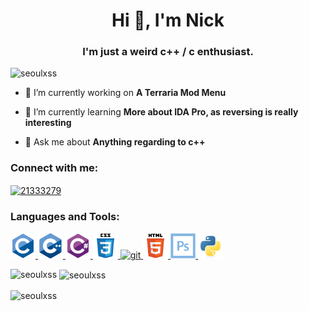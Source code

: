 <h1 align="center">Hi 👋, I'm Nick</h1>
<h3 align="center">I'm just a weird c++ / c enthusiast.</h3>

<p align="left"> <img src="https://komarev.com/ghpvc/?username=seoulxss&label=Profile%20views&color=0e75b6&style=flat" alt="seoulxss" /> </p>

- 🔭 I’m currently working on **A Terraria Mod Menu**

- 🌱 I’m currently learning **More about IDA Pro, as reversing is really interesting**

- 💬 Ask me about **Anything regarding to c++**

<h3 align="left">Connect with me:</h3>
<p align="left">
<a href="https://stackoverflow.com/users/21333279" target="blank"><img align="center" src="https://raw.githubusercontent.com/rahuldkjain/github-profile-readme-generator/master/src/images/icons/Social/stack-overflow.svg" alt="21333279" height="30" width="40" /></a>
</p>

<h3 align="left">Languages and Tools:</h3>
<p align="left"> <a href="https://www.cprogramming.com/" target="_blank" rel="noreferrer"> <img src="https://raw.githubusercontent.com/devicons/devicon/master/icons/c/c-original.svg" alt="c" width="40" height="40"/> </a> <a href="https://www.w3schools.com/cpp/" target="_blank" rel="noreferrer"> <img src="https://raw.githubusercontent.com/devicons/devicon/master/icons/cplusplus/cplusplus-original.svg" alt="cplusplus" width="40" height="40"/> </a> <a href="https://www.w3schools.com/cs/" target="_blank" rel="noreferrer"> <img src="https://raw.githubusercontent.com/devicons/devicon/master/icons/csharp/csharp-original.svg" alt="csharp" width="40" height="40"/> </a> <a href="https://www.w3schools.com/css/" target="_blank" rel="noreferrer"> <img src="https://raw.githubusercontent.com/devicons/devicon/master/icons/css3/css3-original-wordmark.svg" alt="css3" width="40" height="40"/> </a> <a href="https://git-scm.com/" target="_blank" rel="noreferrer"> <img src="https://www.vectorlogo.zone/logos/git-scm/git-scm-icon.svg" alt="git" width="40" height="40"/> </a> <a href="https://www.w3.org/html/" target="_blank" rel="noreferrer"> <img src="https://raw.githubusercontent.com/devicons/devicon/master/icons/html5/html5-original-wordmark.svg" alt="html5" width="40" height="40"/> </a> <a href="https://www.photoshop.com/en" target="_blank" rel="noreferrer"> <img src="https://raw.githubusercontent.com/devicons/devicon/master/icons/photoshop/photoshop-line.svg" alt="photoshop" width="40" height="40"/> </a> <a href="https://www.python.org" target="_blank" rel="noreferrer"> <img src="https://raw.githubusercontent.com/devicons/devicon/master/icons/python/python-original.svg" alt="python" width="40" height="40"/> </a> </p>

<p><img align="left" src="https://github-readme-stats.vercel.app/api/top-langs?username=seoulxss&show_icons=true&locale=en&layout=compact" alt="seoulxss" /></p>

<p>&nbsp;<img align="center" src="https://github-readme-stats.vercel.app/api?username=seoulxss&show_icons=true&locale=en" alt="seoulxss" /></p>

<p><img align="center" src="https://github-readme-streak-stats.herokuapp.com/?user=seoulxss&" alt="seoulxss" /></p>
